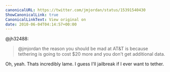 ```yaml
---
canonicalURL: https://twitter.com/jmjordan/status/15391540430
ShowCanonicalLink: true
CanonicalLinkText: View original on
date: 2010-06-04T04:14:57+00:00
---
```

@jh32488:

> @jmjordan the reason you should be mad at AT&T is because tethering is going to cost $20 more and you don't get additional data.

Oh, yeah. Thats incredibly lame. I guess I'll jailbreak if I ever want to tether.